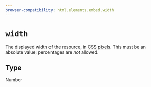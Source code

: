 ```yaml
---
browser-compatibility: html.elements.embed.width
---
```


# `width`

The displayed width of the resource, in [CSS
pixels](https://drafts.csswg.org/css-values/#px). This must be an
absolute value; percentages are *not* allowed.

## Type

Number
